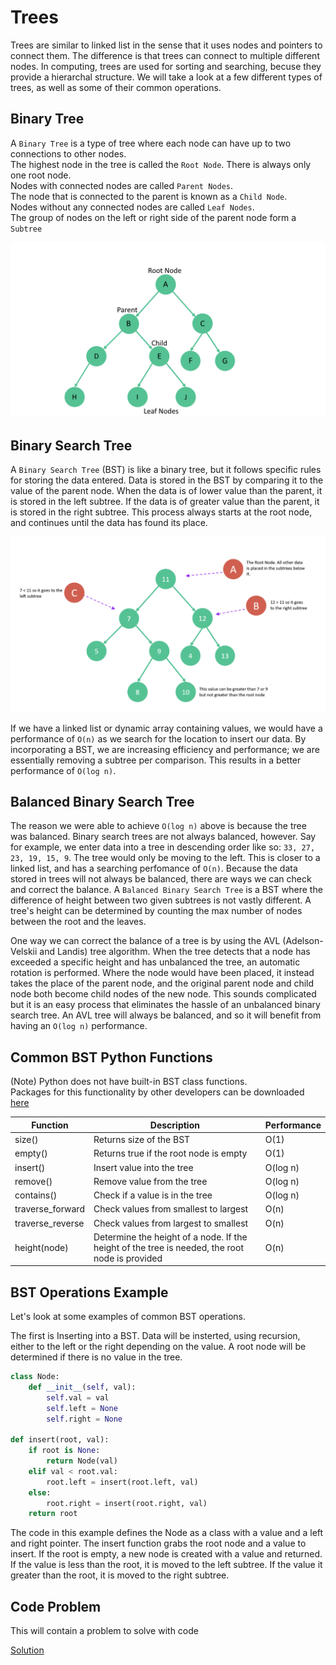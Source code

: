 # Trees

Trees are similar to linked list in the sense that it uses nodes and pointers to connect them. The difference is that trees
can connect to multiple different nodes. In computing, trees are used for sorting and searching, becuse they provide a hierarchal structure.
We will take a look at a few different types of trees, as well as some of their common operations.

## Binary Tree

A `Binary Tree` is a type of tree where each node can have up to two connections to other nodes.\
The highest node in the tree is called the `Root Node`. There is always only one root node.\
Nodes with connected nodes are called `Parent Nodes`.\
The node that is connected to the parent is known as a `Child Node`.\
Nodes without any connected nodes are called `Leaf Nodes`.\
The group of nodes on the left or right side of the parent node form a `Subtree`


![binary tree](binary-tree.png)

## Binary Search Tree

A `Binary Search Tree` (BST) is like a binary tree, but it follows specific rules for storing the data entered.
Data is stored in the BST by comparing it to the value of the parent node. When the data is of lower value than the parent,
it is stored in the left subtree. If the data is of greater value than the parent, it is stored in the right subtree. 
This process always starts at the root node, and continues until the data has found its place.

![binary search tree](binary-search-tree.png)

If we have a linked list or dynamic array containing values, we would have a performance of `O(n)` as we search for
the location to insert our data.
By incorporating a BST, we are increasing efficiency and performance; we are essentially removing a subtree per comparison.
This results in a better performance of `O(log n)`.

## Balanced Binary Search Tree

The reason we were able to achieve `O(log n)` above is because the tree was balanced. Binary search trees are not always balanced, however.
Say for example, we enter data into a tree in descending order like so: `33, 27, 23, 19, 15, 9`.
The tree would only be moving to the left. This is closer to a linked list, and has a searching perfomance of `O(n)`.
Because the data stored in trees will not always be balanced, there are ways we can check and correct
the balance.
A `Balanced Binary Search Tree` is a BST where the difference of height between two given subtrees is not vastly different.
A tree's height can be determined by counting the max number of nodes between the root and the leaves.

One way we can correct the balance of a tree is by using the AVL (Adelson-Velskii and Landis) tree algorithm.
When the tree detects that a node has exceeded a specific height and has unbalanced the tree, an automatic rotation is performed.
Where the node would have been placed, it instead takes the place of the parent node, and the original parent node and child node both
become child nodes of the new node. This sounds complicated but it is an easy process that eliminates the hassle of an unbalanced binary search tree.
An AVL tree will always be balanced, and so it will benefit from having an `O(log n)` performance.

## Common BST Python Functions

(Note) Python does not have built-in BST class functions.\
Packages for this functionality by other developers can be downloaded [here](https://pypi.org/project/bintrees)

|  Function  |  Description  |  Performance  |
|  ---  |  ---  |  ---  |
|  size()  |  Returns size of the BST  |  O(1)  |
|  empty()  |  Returns true if the root node is empty  |  O(1)  |
|  insert()  |  Insert value into the tree  |  O(log n)  |
|  remove()  |  Remove value from the tree  |  O(log n)  |
|  contains()  |  Check if a value is in the tree  |  O(log n)  |
|  traverse_forward  |  Check values from smallest to largest  |  O(n)  |
|  traverse_reverse  |  Check values from largest to smallest  |  O(n)  |
|  height(node)  |  Determine the height of a node. If the height of the tree is needed, the root node is provided  |  O(n)  |


## BST Operations Example

Let's look at some examples of common BST operations.

The first is Inserting into a BST.
Data will be insterted, using recursion, either to the left or the right depending on the value.
A root node will be determined if there is no value in the tree.

```Python
class Node:
    def __init__(self, val):
        self.val = val
        self.left = None
        self.right = None

def insert(root, val):
    if root is None:
        return Node(val)
    elif val < root.val:
        root.left = insert(root.left, val)
    else:
        root.right = insert(root.right, val)
    return root
```

The code in this example defines the Node as a class with a value and a left and right pointer.
The insert function grabs the root node and a value to insert.
If the root is empty, a new node is created with a value and returned.
If the value is less than the root, it is moved to the left subtree.
If the value it greater than the root, it is moved to the right subtree.

## Code Problem

This will contain a problem to solve with code

[Solution](tree-solution.py)

